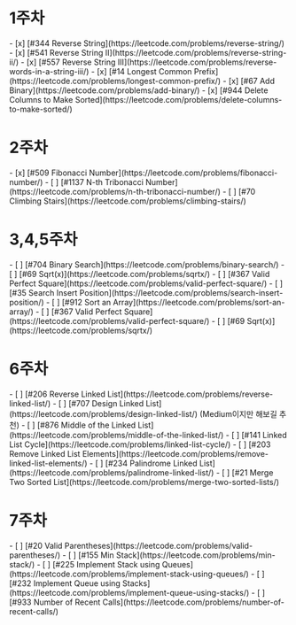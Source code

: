 <h1>1주차</h1>
- [x] [#344 Reverse String](https://leetcode.com/problems/reverse-string/)
- [x] [#541 Reverse String II](https://leetcode.com/problems/reverse-string-ii/)
- [x] [#557 Reverse String III](https://leetcode.com/problems/reverse-words-in-a-string-iii/)
- [x] [#14 Longest Common Prefix](https://leetcode.com/problems/longest-common-prefix/)
- [x] [#67 Add Binary](https://leetcode.com/problems/add-binary/)
- [x] [#944 Delete Columns to Make Sorted](https://leetcode.com/problems/delete-columns-to-make-sorted/)
<h1>2주차</h1>
- [x] [#509 Fibonacci Number](https://leetcode.com/problems/fibonacci-number/)
- [ ] [#1137 N-th Tribonacci Number](https://leetcode.com/problems/n-th-tribonacci-number/)
- [ ] [#70 Climbing Stairs](https://leetcode.com/problems/climbing-stairs/)
<h1>3,4,5주차</h1>
- [ ] [#704 Binary Search](https://leetcode.com/problems/binary-search/)
- [ ] [#69 Sqrt(x)](https://leetcode.com/problems/sqrtx/)
- [ ] [#367 Valid Perfect Square](https://leetcode.com/problems/valid-perfect-square/)
- [ ] [#35 Search Insert Position](https://leetcode.com/problems/search-insert-position/)
- [ ] [#912 Sort an Array](https://leetcode.com/problems/sort-an-array/)
- [ ] [#367 Valid Perfect Square](https://leetcode.com/problems/valid-perfect-square/)
- [ ] [#69 Sqrt(x)](https://leetcode.com/problems/sqrtx/)
<h1>6주차</h1>
- [ ] [#206 Reverse Linked List](https://leetcode.com/problems/reverse-linked-list/)
- [ ] [#707 Design Linked List](https://leetcode.com/problems/design-linked-list/) (Medium이지만 해보길 추천)
- [ ] [#876 Middle of the Linked List](https://leetcode.com/problems/middle-of-the-linked-list/)
- [ ] [#141 Linked List Cycle](https://leetcode.com/problems/linked-list-cycle/)
- [ ] [#203 Remove Linked List Elements](https://leetcode.com/problems/remove-linked-list-elements/)
- [ ] [#234 Palindrome Linked List](https://leetcode.com/problems/palindrome-linked-list/)
- [ ] [#21 Merge Two Sorted List](https://leetcode.com/problems/merge-two-sorted-lists/)
<h1>7주차</h1>
- [ ] [#20 Valid Parentheses](https://leetcode.com/problems/valid-parentheses/)
- [ ] [#155 Min Stack](https://leetcode.com/problems/min-stack/)
- [ ] [#225 Implement Stack using Queues](https://leetcode.com/problems/implement-stack-using-queues/)
- [ ] [#232 Implement Queue using Stacks](https://leetcode.com/problems/implement-queue-using-stacks/)
- [ ] [#933 Number of Recent Calls](https://leetcode.com/problems/number-of-recent-calls/)